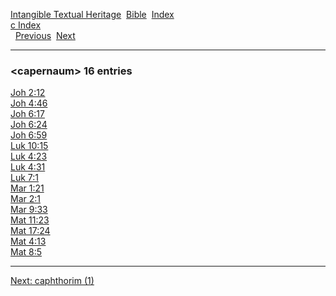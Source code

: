 [Intangible Textual Heritage](../../index)  [Bible](../index) 
[Index](index)   
[c Index](_c_)  
  [Previous](c01888)  [Next](c01890) 

------------------------------------------------------------------------

### &lt;capernaum&gt; 16 entries

[Joh 2:12](../kjv/joh002.htm#012)  
[Joh 4:46](../kjv/joh004.htm#046)  
[Joh 6:17](../kjv/joh006.htm#017)  
[Joh 6:24](../kjv/joh006.htm#024)  
[Joh 6:59](../kjv/joh006.htm#059)  
[Luk 10:15](../kjv/luk010.htm#015)  
[Luk 4:23](../kjv/luk004.htm#023)  
[Luk 4:31](../kjv/luk004.htm#031)  
[Luk 7:1](../kjv/luk007.htm#001)  
[Mar 1:21](../kjv/mar001.htm#021)  
[Mar 2:1](../kjv/mar002.htm#001)  
[Mar 9:33](../kjv/mar009.htm#033)  
[Mat 11:23](../kjv/mat011.htm#023)  
[Mat 17:24](../kjv/mat017.htm#024)  
[Mat 4:13](../kjv/mat004.htm#013)  
[Mat 8:5](../kjv/mat008.htm#005)  

------------------------------------------------------------------------

[Next: caphthorim (1)](c01890)
